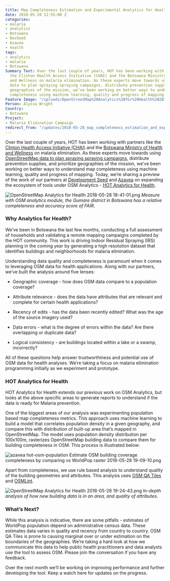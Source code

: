 ```yaml
---
title: Map Completeness Estimation and Experimental Analytics for Health
date: 2018-05-28 12:55:00 Z
categories:
- malaria
- analytics
- Botswana
- DevSeed
- Azavea
- health
tags:
- analytics
- malaria
- Botswana
Summary Text: Over the last couple of years, HOT has been working with partners like
  the Clinton Health Access Initiative (CHAI) and the Botswana Ministry of Health
  and Wellness on malaria elimination. As these experts move towards using OpenStreetMap
  data to plan spraying spraying campaigns, distribute prevention supplies, and prioritize
  geographies of the mission, we’ve been working on better ways to understand map
  completeness using machine learning, quality and progress of mapping.
Feature Image: "/uploads/OpenStreetMap%20Analytics%20for%20Health%202018-05-28%2018-41-01.png"
Person: Alyssa Wright
Country:
- Botswana
Project:
- Malaria Elimination Campaign
redirect_from: "/updates/2018-05-28_map_completeness_estimation_and_experimental_analytics_for_health"
---
```


Over the last couple of years, HOT has been working with partners like the [Clinton Health Access Initiative (CHAI)](https://clintonhealthaccess.org/) and the [Botswana Ministry of Health and Wellness](http://www.moh.gov.bw/) on malaria elimination. As these experts move towards using [OpenStreetMap data to plan spraying spraying campaigns](https://www.hotosm.org/updates/2018-05-16_field_surveying_in_botswana_to_support_the_national_malaria_programme), distribute prevention supplies, and prioritize geographies of the mission, we’ve been working on better ways to understand map completeness using machine learning, quality and progress of mapping. Today, we’re sharing a preview of the work of our partners at [Development Seed](https://developmentseed.org/) and [Azavea](https://www.azavea.com/) on expanding the ecosystem of tools under OSM Analytics - [HOT Analytics for Health](https://health.osm-analytics.org/).

![OpenStreetMap Analytics for Health 2018-05-28 18-41-01.png](/uploads/OpenStreetMap%20Analytics%20for%20Health%202018-05-28%2018-41-01.png)
*Measure with OSM analytics module, the Gumare district in Botswana has a relative completeness and accuracy score of FAIR.*

### Why Analytics for Health?

We’ve been in Botswana the last few months, conducting a full assessment of households and validating a remote mapping campaigns completed by the HOT community. This work is driving Indoor Residual Spraying (IRS) planning in the coming year by generating a high resolution dataset that identifies buildings and neighborhoods for malaria elimination.

Understanding data quality and completeness is paramount when it comes to leveraging OSM data for health applications. Along with our partners, we’ve built the analysis around five lenses:

* Geographic coverage -  how does OSM data compare to a population coverage?

* Attribute relevance -  does the data have attributes that are relevant and complete for certain health applications?

* Recency of edits -  has the data been recently edited? What was the age of the source imagery used?

* Data errors - what is the degree of errors within the data? Are there overlapping or duplicate data?

* Logical consistency -  are buildings located within a lake or a swamp, incorrectly?

All of these questions help answer trustworthiness and potential use of OSM data for health analyses. We’re taking a focus on malaria elimination programming initially as we experiment and prototype.

### HOT Analytics for Health

HOT Analytics for Health extends our previous work on OSM Analytics, but looks at the above specific areas to generate reports to understand if the data is ready for Malaria prevention.

One of the biggest areas of our analysis was experimenting population based map completeness metrics. This approach uses machine learning to build a model that correlates population density in a given geography, and compare this with distribution of built-up area that’s mapped in OpenStreetMap. The model uses population density distribution per 100x100m, rasterizes OpenStreetMap building data to compare them for building completeness in OSM. This process is illustrated below:

![azavea hot-osm-population  Estimate OSM building coverage completeness by comparing vs WorldPop raster 2018-05-28 19-09-10.png](/uploads/azavea%20hot-osm-population%20%20Estimate%20OSM%20building%20coverage%20completeness%20by%20comparing%20vs%20WorldPop%20raster%202018-05-28%2019-09-10.png)

Apart from completeness, we use rule based analysis to understand quality of the building geometries and attributes. This analysis uses [OSM QA Tiles](http://osmlab.github.io/osm-qa-tiles/) and [OSMLint](http://github.com/hotosm/osmlint).

![OpenStreetMap Analytics for Health 2018-05-28 19-24-43.png](/uploads/OpenStreetMap%20Analytics%20for%20Health%202018-05-28%2019-24-43.png)
*In-depth analysis of how new building data is in an area, and quality of attributes.*

### What’s Next?

While this analysis is indicative, there are some pitfalls - estimates of WorldPop population depend on administrative census data. These estimates data varies in quality and recency from country to country. OSM QA Tiles is prone to causing marginal over or under estimation on the boundaries of the geographies.  We’re taking a hard look at how we communicate this data to help public health practitioners and data analysts use the tool to assess OSM. Please join the conversation if you have any feedback.
 
Over the next month we’ll be working on improving performance and further developing the tool. Keep a watch here for updates on the progress.